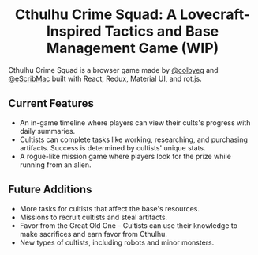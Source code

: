 <h1 align="center"> Cthulhu Crime Squad: A Lovecraft-Inspired Tactics and Base Management Game (WIP) </h1>

Cthulhu Crime Squad is a browser game made by <a href="https://github.com/colbyeg">@colbyeg</a> and <a href="https://github.com/eScribMac">@eScribMac</a> built with React, Redux, Material UI, and rot.js. 

## Current Features

- An in-game timeline where players can view their cults's progress with daily summaries. 
- Cultists can complete tasks like working, researching, and purchasing artifacts. Success is determined by cultists' unique stats.
- A rogue-like mission game where players look for the prize while running from an alien. 

## Future Additions

- More tasks for cultists that affect the base's resources.
- Missions to recruit cultists and steal artifacts.
- Favor from the Great Old One - Cultists can use their knowledge to make sacrifices and earn favor from Cthulhu. 
- New types of cultists, including robots and minor monsters. 
